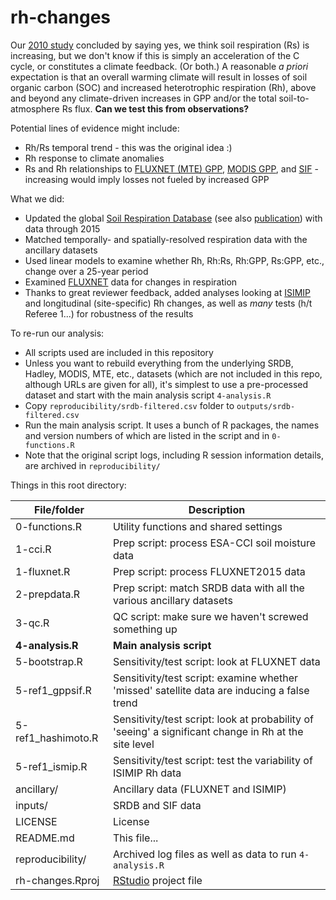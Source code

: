 # rh-changes

Our [2010 study](http://www.nature.com/nature/journal/v464/n7288/full/nature08930.html) concluded by saying yes, we think soil respiration (Rs) is increasing, but we don't know if this is simply an acceleration of the C cycle, or constitutes a climate feedback. (Or both.) A reasonable _a priori_ expectation is that an overall warming climate will result in losses of soil organic carbon (SOC) and increased heterotrophic respiration (Rh), above and beyond any climate-driven increases in GPP and/or the total soil-to-atmosphere Rs flux.  **Can we test this from observations?**

Potential lines of evidence might include:
- Rh/Rs temporal trend - this was the original idea :)
- Rh response to climate anomalies
- Rs and Rh relationships to [FLUXNET (MTE) GPP](http://dx.doi.org/10.1029/2010JG001566), [MODIS GPP](http://dx.doi.org/10.1016/j.rse.2004.12.011), and [SIF](http://dx.doi.org/10.1111/j.1365-2486.2009.01908.x) - increasing would imply losses not fueled by increased GPP

What we did:
- Updated the global [Soil Respiration Database](https://github.com/bpbond/srdb) (see also [publication](http://www.biogeosciences.net/7/1915/2010/)) with data through 2015
- Matched temporally- and spatially-resolved respiration data with the ancillary datasets
- Used linear models to examine whether Rh, Rh:Rs, Rh:GPP, Rs:GPP, etc., change over a 25-year period
- Examined [FLUXNET](http://fluxnet.fluxdata.org//data/fluxnet2015-dataset/) data for changes in respiration
- Thanks to great reviewer feedback, added analyses looking at [ISIMIP](http://dx.doi.org/10.1088/1748-9326/12/1/010301) and longitudinal (site-specific) Rh changes, as well as _many_ tests (h/t Referee 1...) for robustness of the results

To re-run our analysis:
- All scripts used are included in this repository
- Unless you want to rebuild everything from the underlying SRDB, Hadley, MODIS, MTE, etc., datasets (which are not included in this repo, although URLs are given for all), it's simplest to use a pre-processed dataset and start with the main analysis script `4-analysis.R`
- Copy `reproducibility/srdb-filtered.csv` folder to `outputs/srdb-filtered.csv`
- Run the main analysis script. It uses a bunch of R packages, the names and version numbers of which are listed in the script and in `0-functions.R`
- Note that the original script logs, including R session information details, are archived in `reproducibility/`

Things in this root directory:

File/folder | Description
----------- | -------------
0-functions.R | Utility functions and shared settings
1-cci.R | Prep script: process ESA-CCI soil moisture data
1-fluxnet.R | Prep script: process FLUXNET2015 data
2-prepdata.R | Prep script: match SRDB data with all the various ancillary datasets
3-qc.R | QC script: make sure we haven't screwed something up 
**4-analysis.R** | **Main analysis script**
5-bootstrap.R | Sensitivity/test script: look at FLUXNET data
5-ref1_gppsif.R | Sensitivity/test script: examine whether 'missed' satellite data are inducing a false trend
5-ref1_hashimoto.R | Sensitivity/test script: look at probability of 'seeing' a significant change in Rh at the site level
5-ref1_ismip.R | Sensitivity/test script: test the variability of ISIMIP Rh data
ancillary/ | Ancillary data (FLUXNET and ISIMIP)
inputs/ | SRDB and SIF data
LICENSE | License
README.md | This file...
reproducibility/ | Archived log files as well as data to run `4-analysis.R`
rh-changes.Rproj | [RStudio](https://www.rstudio.com) project file
